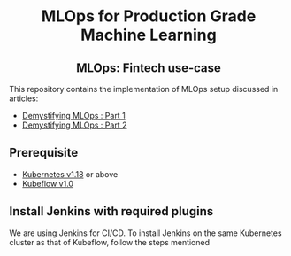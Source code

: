<div align="center">
<h1>MLOps for Production Grade Machine Learning</h1>
<h2> MLOps: Fintech use-case </h2>
</div>
This repository contains the implementation of MLOps setup discussed in articles:

 - [Demystifying MLOps : Part 1](#)
 - [Demystifying MLOps : Part 2](#)

## Prerequisite
- [Kubernetes v1.18](https://v1-18.docs.kubernetes.io/docs/setup/) or above
- [Kubeflow v1.0](https://v1-0-branch.kubeflow.org/docs/started/getting-started/)

## Install Jenkins with required plugins
We are using Jenkins for CI/CD. To install Jenkins on the same Kubernetes cluster as that of Kubeflow, follow the steps mentioned 



<!--stackedit_data:
eyJoaXN0b3J5IjpbLTU0OTIwODYwOSwtMjA4Njg5MDMsNjE2ND
U4MzUzLC03NDA1MzYwMzgsLTgxMjYyMjI3OF19
-->